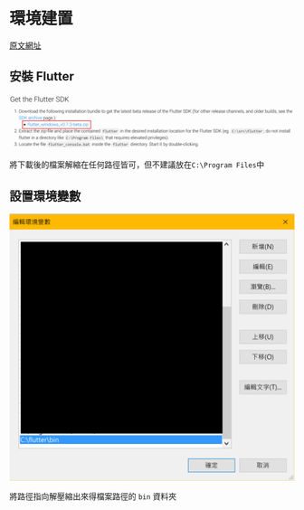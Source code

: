# 環境建置

[原文網址](https://flutter.io/setup-windows/)

## 安裝 Flutter

![安裝網頁](/images/install_index.png)

將下載後的檔案解縮在任何路徑皆可，但不建議放在`C:\Program Files`中

## 設置環境變數

![環境變數](/images/environment_variable.png)

將路徑指向解壓縮出來得檔案路徑的 `bin` 資料夾

